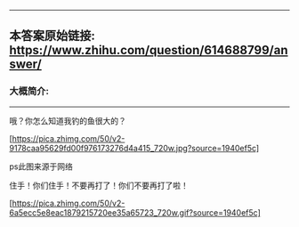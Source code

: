 ----------------------------------------
## 本答案原始链接: https://www.zhihu.com/question/614688799/answer/
### 大概简介: 
----------------------------------------
哦？你怎么知道我钓的鱼很大的？

[https://pica.zhimg.com/50/v2-9178caa95629fd00f976173276d4a415_720w.jpg?source=1940ef5c]

ps此图来源于网络

住手！你们住手！不要再打了！你们不要再打了啦！

[https://pica.zhimg.com/50/v2-6a5ecc5e8eac1879215720ee35a65723_720w.gif?source=1940ef5c]

